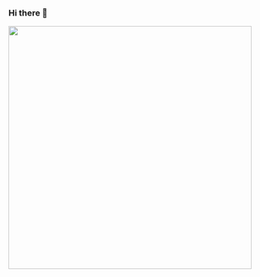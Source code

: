 ### Hi there 👋

<div id="header" align="center" style="width:480px">
  <img src="https://giphy.com/embed/iFyYc5cmYtTYSbFhYL/video" width="480">
</div>


